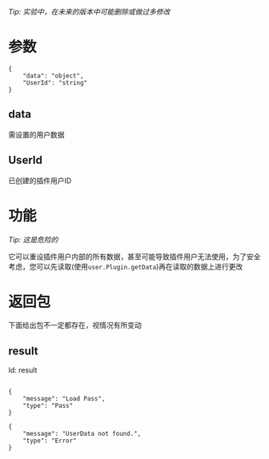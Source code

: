 _Tip: 实验中，在未来的版本中可能删除或做过多修改_
# 参数
```
{
    "data": "object",
    "UserId": "string"
}
```
## data
需设置的用户数据
## UserId
已创建的插件用户ID
# 功能
_Tip: 这是危险的_

它可以重设插件用户内部的所有数据，甚至可能导致插件用户无法使用，为了安全考虑，您可以先读取(使用`user.Plugin.getData`)再在读取的数据上进行更改
# 返回包
下面给出包不一定都存在，视情况有所变动

## result
Id: result

```

{
    "message": "Load Pass",
    "type": "Pass"
}

{
    "message": "UserData not found.",
    "type": "Error"
}

```
